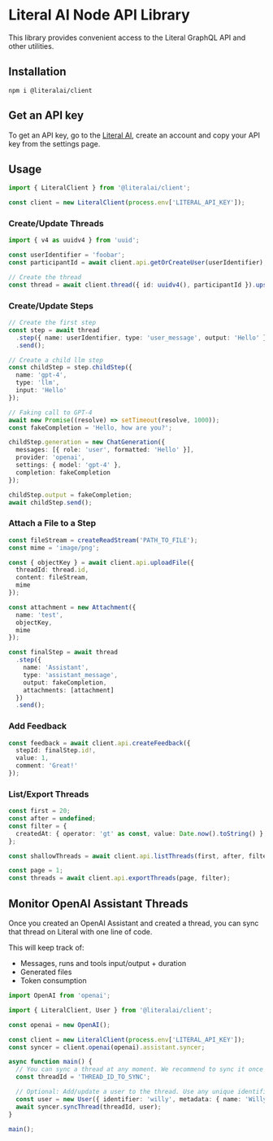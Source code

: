 # Literal AI Node API Library

This library provides convenient access to the Literal GraphQL API and other utilities.

## Installation

```shell
npm i @literalai/client
```

## Get an API key

To get an API key, go to the [Literal AI](https://cloud.getliteral.ai), create an account and copy your API key from the settings page.

## Usage

```ts
import { LiteralClient } from '@literalai/client';

const client = new LiteralClient(process.env['LITERAL_API_KEY']);
```

### Create/Update Threads

```ts
import { v4 as uuidv4 } from 'uuid';

const userIdentifier = 'foobar';
const participantId = await client.api.getOrCreateUser(userIdentifier);

// Create the thread
const thread = await client.thread({ id: uuidv4(), participantId }).upsert();
```

### Create/Update Steps

```ts
// Create the first step
const step = await thread
  .step({ name: userIdentifier, type: 'user_message', output: 'Hello' })
  .send();

// Create a child llm step
const childStep = step.childStep({
  name: 'gpt-4',
  type: 'llm',
  input: 'Hello'
});

// Faking call to GPT-4
await new Promise((resolve) => setTimeout(resolve, 1000));
const fakeCompletion = 'Hello, how are you?';

childStep.generation = new ChatGeneration({
  messages: [{ role: 'user', formatted: 'Hello' }],
  provider: 'openai',
  settings: { model: 'gpt-4' },
  completion: fakeCompletion
});

childStep.output = fakeCompletion;
await childStep.send();
```

### Attach a File to a Step

```ts
const fileStream = createReadStream('PATH_TO_FILE');
const mime = 'image/png';

const { objectKey } = await client.api.uploadFile({
  threadId: thread.id,
  content: fileStream,
  mime
});

const attachment = new Attachment({
  name: 'test',
  objectKey,
  mime
});

const finalStep = await thread
  .step({
    name: 'Assistant',
    type: 'assistant_message',
    output: fakeCompletion,
    attachments: [attachment]
  })
  .send();
```

### Add Feedback

```ts
const feedback = await client.api.createFeedback({
  stepId: finalStep.id!,
  value: 1,
  comment: 'Great!'
});
```

### List/Export Threads

```ts
const first = 20;
const after = undefined;
const filter = {
  createdAt: { operator: 'gt' as const, value: Date.now().toString() }
};

const shallowThreads = await client.api.listThreads(first, after, filter);

const page = 1;
const threads = await client.api.exportThreads(page, filter);
```

## Monitor OpenAI Assistant Threads

Once you created an OpenAI Assistant and created a thread, you can sync that thread on Literal with one line of code.

This will keep track of:

- Messages, runs and tools input/output + duration
- Generated files
- Token consumption

```ts
import OpenAI from 'openai';

import { LiteralClient, User } from '@literalai/client';

const openai = new OpenAI();

const client = new LiteralClient(process.env['LITERAL_API_KEY']);
const syncer = client.openai(openai).assistant.syncer;

async function main() {
  // You can sync a thread at any moment. We recommend to sync it once you get a `completed` run status.
  const threadId = 'THREAD_ID_TO_SYNC';

  // Optional: Add/update a user to the thread. Use any unique identifier you like.
  const user = new User({ identifier: 'willy', metadata: { name: 'Willy' } });
  await syncer.syncThread(threadId, user);
}

main();
```
